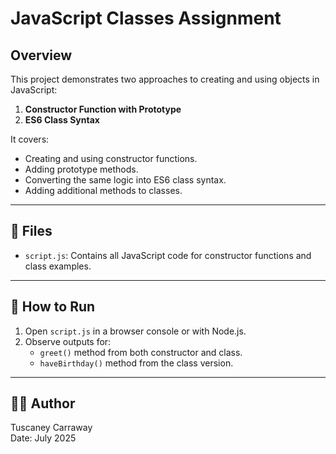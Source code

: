 # JavaScript Classes Assignment

## Overview

This project demonstrates two approaches to creating and using objects in JavaScript:

1. **Constructor Function with Prototype**
2. **ES6 Class Syntax**

It covers:
- Creating and using constructor functions.
- Adding prototype methods.
- Converting the same logic into ES6 class syntax.
- Adding additional methods to classes.

---

## 📁 Files

- `script.js`: Contains all JavaScript code for constructor functions and class examples.

---

## 🚀 How to Run

1. Open `script.js` in a browser console or with Node.js.
2. Observe outputs for:
   - `greet()` method from both constructor and class.
   - `haveBirthday()` method from the class version.

---

## 👩‍💻 Author

Tuscaney Carraway  
Date: July 2025
